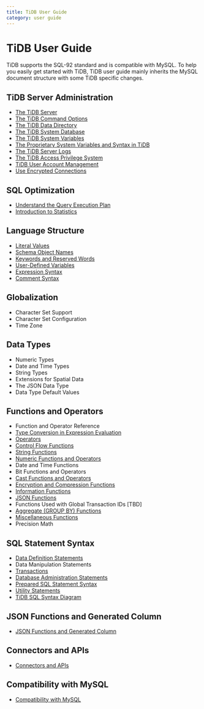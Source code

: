 ```yaml
---
title: TiDB User Guide
category: user guide
---
```


# TiDB User Guide

TiDB supports the SQL-92 standard and is compatible with MySQL. To help you easily get started with TiDB, TiDB user guide mainly inherits the MySQL document structure with some TiDB specific changes.

## TiDB Server Administration

- [The TiDB Server](tidb-server.md)
- [The TiDB Command Options](server-command-option.md)
- [The TiDB Data Directory](tidb-server.md#tidb-data-directory)
- [The TiDB System Database](system-database.md)
- [The TiDB System Variables](variable.md)
- [The Proprietary System Variables and Syntax in TiDB](tidb-specific.md)
- [The TiDB Server Logs](tidb-server.md#tidb-server-logs)
- [The TiDB Access Privilege System](privilege.md)
- [TiDB User Account Management](user-account-management.md)
- [Use Encrypted Connections](encrypted-connections.md)

## SQL Optimization

- [Understand the Query Execution Plan](understanding-the-query-execution-plan.md)
- [Introduction to Statistics](statistics.md)

## Language Structure

- [Literal Values](literal-values.md)
- [Schema Object Names](schema-object-names.md)
- [Keywords and Reserved Words](keywords-and-reserved-words.md)
- [User-Defined Variables](user-defined-variables.md)
- [Expression Syntax](expression-syntax.md)
- [Comment Syntax](comment-syntax.md)

## Globalization

- Character Set Support
- Character Set Configuration
- Time Zone

## Data Types

- Numeric Types
- Date and Time Types
- String Types
- Extensions for Spatial Data
- The JSON Data Type
- Data Type Default Values

## Functions and Operators

- Function and Operator Reference
- [Type Conversion in Expression Evaluation](type-conversion-in-expression-evaluation.md)
- [Operators](operators.md)
- [Control Flow Functions](control-flow-functions.md)
- [String Functions](string-functions.md)
- [Numeric Functions and Operators](numeric-functions-and-operators.md)
- Date and Time Functions
- Bit Functions and Operators
- [Cast Functions and Operators](cast-functions-and-operators.md)
- [Encryption and Compression Functions](encryption-and-compression-functions.md)
- [Information Functions](information-functions.md)
- [JSON Functions](json-functions.md)
- Functions Used with Global Transaction IDs [TBD]
- [Aggregate (GROUP BY) Functions](aggregate-group-by-functions.md)
- [Miscellaneous Functions](miscellaneous-functions.md)
- Precision Math

## SQL Statement Syntax

- [Data Definition Statements](ddl.md)
- Data Manipulation Statements
- [Transactions](transaction.md)
- [Database Administration Statements](admin.md)
- [Prepared SQL Statement Syntax](prepare.md)
- [Utility Statements](util.md)
- [TiDB SQL Syntax Diagram](https://pingcap.github.io/sqlgram/)

## JSON Functions and Generated Column

- [JSON Functions and Generated Column](json-functions-generated-column.md)

## Connectors and APIs

- [Connectors and APIs](connection-and-APIs.md)

## Compatibility with MySQL

- [Compatibility with MySQL](mysql-compatibility.md)
